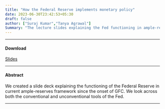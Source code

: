 ```yaml
---
title: "How the Federal Reserve implements monetary policy"
date: 2023-06-30T23:42:53+05:30
draft: false
author: ["Suraj Kumar","Tanya Agrawal"]
Summary: "The lecture slides explaining the Fed functioning in ample-reserves framework after the GFC"
---
```


---
#### Download
[Slides](https://drive.google.com/file/d/1S8qEEKJdhph_m7jxI0Zc21E3FX77RWqY/view?usp=sharing)

---

#### Abstract

We created a slide deck explaining the functioning of the Federal Reserve in current ample-reserves framework since the onset of GFC. We look across both the conventional and unconventional tools of the Fed. 

---